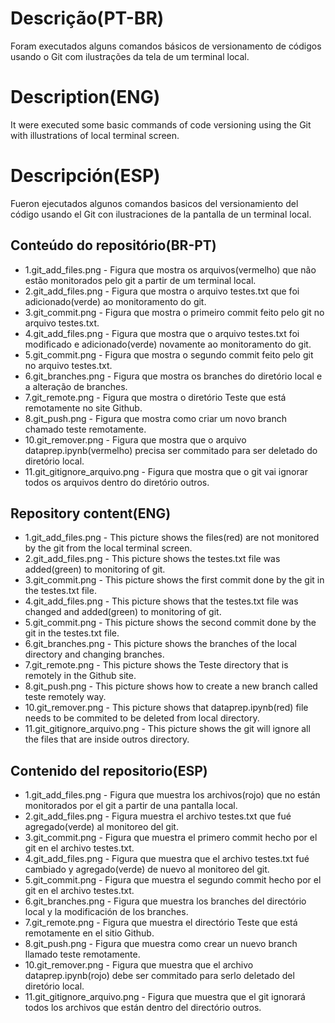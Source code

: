 # Descrição(PT-BR)
Foram executados alguns comandos básicos de versionamento de códigos usando o Git com ilustrações da tela de um terminal local.

# Description(ENG)
It were executed some basic commands of code versioning using the Git with illustrations of local terminal screen.

# Descripción(ESP)
Fueron ejecutados algunos comandos basicos del versionamiento del código usando el Git con ilustraciones de la pantalla de un terminal local.

## Conteúdo do repositório(BR-PT)
+ 1.git_add_files.png - Figura que mostra os arquivos(vermelho) que não estão monitorados pelo git a partir de um terminal local. 
+ 2.git_add_files.png - Figura que mostra o arquivo testes.txt que foi adicionado(verde) ao monitoramento do git.
+ 3.git_commit.png - Figura que mostra o primeiro commit feito pelo git no arquivo testes.txt.
+ 4.git_add_files.png - Figura que mostra que o arquivo testes.txt foi modificado e adicionado(verde) novamente ao monitoramento do git.
+ 5.git_commit.png - Figura que mostra o segundo commit feito pelo git no arquivo testes.txt.
+ 6.git_branches.png - Figura que mostra os branches do diretório local e a alteração de branches.
+ 7.git_remote.png - Figura que mostra o diretório Teste que está remotamente no site Github.
+ 8.git_push.png - Figura que mostra como criar um novo branch chamado teste remotamente.
+ 10.git_remover.png - Figura que mostra que o arquivo dataprep.ipynb(vermelho) precisa ser commitado para ser deletado do diretório local. 
+ 11.git_gitignore_arquivo.png - Figura que mostra que o git vai ignorar todos os arquivos dentro do diretório outros.

## Repository content(ENG)
+ 1.git_add_files.png - This picture shows the files(red) are not monitored by the git from the local terminal screen.
+ 2.git_add_files.png - This picture shows the testes.txt file was added(green) to monitoring of git.
+ 3.git_commit.png - This picture shows the first commit done by the git in the testes.txt file.
+ 4.git_add_files.png - This picture shows that the testes.txt file was changed and added(green) to monitoring of git.
+ 5.git_commit.png - This picture shows the second commit done by the git in the testes.txt file.
+ 6.git_branches.png - This picture shows the branches of the local directory and changing branches. 
+ 7.git_remote.png - This picture shows the Teste directory that is remotely in the Github site.
+ 8.git_push.png - This picture shows how to create a new branch called teste remotely way. 
+ 10.git_remover.png - This picture shows that dataprep.ipynb(red) file needs to be commited to be deleted from local directory.
+ 11.git_gitignore_arquivo.png - This picture shows the git will ignore all the files that are inside outros directory. 

## Contenido del repositorio(ESP)
+ 1.git_add_files.png - Figura que muestra los archivos(rojo) que no están monitorados por el git a partir de una pantalla local.
+ 2.git_add_files.png - Figura muestra el archivo testes.txt que fué agregado(verde) al monitoreo del git.
+ 3.git_commit.png - Figura que muestra el primero commit hecho por el git en el archivo testes.txt.
+ 4.git_add_files.png - Figura que muestra que el archivo testes.txt fué cambiado y agregado(verde) de nuevo al monitoreo del git. 
+ 5.git_commit.png - Figura que muestra el segundo commit hecho por el git en el archivo testes.txt.
+ 6.git_branches.png - Figura que muestra los branches del directório local y la modificación de los branches.
+ 7.git_remote.png - Figura que muestra el directório Teste que está remotamente en el sitio Github.
+ 8.git_push.png - Figura que muestra como crear un nuevo branch llamado teste remotamente.
+ 10.git_remover.png - Figura que muestra que el archivo dataprep.ipynb(rojo) debe ser commitado para serlo deletado del diretório local.
+ 11.git_gitignore_arquivo.png - Figura que muestra que el git ignorará todos los archivos que están dentro del directório outros.

